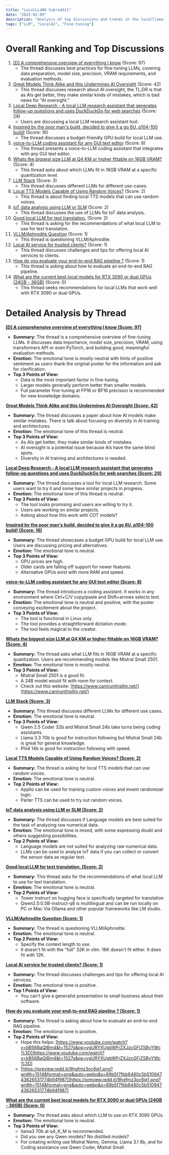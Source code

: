 ```yaml
---
title: "LocalLLaMA Subreddit"
date: "2025-02-09"
description: "Analysis of top discussions and trends in the localllama subreddit"
tags: ["LLM", "LocalAI", "Fine-tuning"]
---
```


# Overall Ranking and Top Discussions
1. [[D] A comprehensive overview of everything I know](https://www.reddit.com/r/LocalLLaMA/comments/1ilkamr/a_comprehensive_overview_of_everything_i_know/) (Score: 97)
    * The thread discusses best practices for fine-tuning LLMs, covering data preparation, model size, precision, VRAM requirements, and evaluation methods.
2. [Great Models Think Alike and this Undermines AI Oversight](https://paperswithcode.com/paper/great-models-think-alike-and-this-undermines) (Score: 42)
    *  This thread discusses research about AI oversight, the TL;DR is that as AIs get better, they make similar kinds of mistakes, which is bad news for "AI oversight."
3. [Local Deep Research - A local LLM research assistant that generates follow-up questions and uses DuckDuckGo for web searches](https://www.reddit.com/r/LocalLLaMA/comments/1ilkosp/local_deep_research_a_local_llm_research/) (Score: 29)
    *  Users are discussing a local LLM research assistant tool.
4. [Inspired by the poor man's build, decided to give it a go 6U, p104-100 build!](https://www.reddit.com/r/LocalLLaMA/comments/1iljyiw/inspired_by_the_poor_mans_build_decided_to_give/) (Score: 16)
    * The thread discusses a budget-friendly GPU build for local LLM use.
5. [voice-to-LLM coding assistant for any GUI text editor](https://github.com/farfetchd/clickitongue?tab=readme-ov-file#voice-to-llm-code-focused-typing) (Score: 8)
    *  This thread presents a voice-to-LLM coding assistant that integrates with any GUI text editor.
6. [Whats the biggest size LLM at Q4 KM or higher fittable on 16GB VRAM?](https://www.reddit.com/r/LocalLLaMA/comments/1ilnkya/whats_the_biggest_size_llm_at_q4_km_or_higher/) (Score: 4)
    * This thread asks about which LLMs fit in 16GB VRAM at a specific quantization level.
7. [LLM Stack](https://www.reddit.com/r/LocalLLaMA/comments/1iljp5v/llm_stack/) (Score: 3)
    * This thread discusses different LLMs for different use-cases.
8. [Local TTS Models Capable of Using Random Voices?](https://www.reddit.com/r/LocalLLaMA/comments/1iligx1/local_tts_models_capable_of_using_random_voices/) (Score: 2)
    * This thread is about finding local TTS models that can use random voices.
9. [IoT data analysis using LLM or SLM](https://www.reddit.com/r/LocalLLaMA/comments/1ilkgq9/iot_data_analysis_using_llm_or_slm/) (Score: 2)
    * This thread discusses the use of LLMs for IoT data analysis.
10. [Good local LLM for text translation.](https://www.reddit.com/r/LocalLLaMA/comments/1iln1lj/good_local_llm_for_text_translation/) (Score: 2)
    * This thread is asking for the recommendations of what local LLM to use for text translation.
11. [VLLM/Aphrodite Question](https://www.reddit.com/r/LocalLLaMA/comments/1ilin4l/vllmaphrodite_question/) (Score: 1)
    * This thread is questioning VLLM/Aphrodite.
12. [Local AI service for trusted clients?](https://www.reddit.com/r/LocalLLaMA/comments/1ilkuyz/local_ai_service_for_trusted_clients/) (Score: 1)
    *  This thread discusses challenges and tips for offering local AI services to clients.
13. [How do you evaluate your end-to-end RAG pipeline ?](https://www.reddit.com/r/LocalLLaMA/comments/1ilohde/how_do_you_evaluate_your_endtoend_rag_pipeline/) (Score: 1)
    *  This thread is asking about how to evaluate an end-to-end RAG pipeline.
14. [What are the current best local models for RTX 3090 or dual GPUs (24GB - 36GB)](https://www.reddit.com/r/LocalLLaMA/comments/1ilkfl6/what_are_the_current_best_local_models_for_rtx/) (Score: 0)
    * This thread seeks recommendations for local LLMs that work well with RTX 3090 or dual GPUs.

# Detailed Analysis by Thread
**[ [D] A comprehensive overview of everything I know (Score: 97)](https://www.reddit.com/r/LocalLLaMA/comments/1ilkamr/a_comprehensive_overview_of_everything_i_know/)**
*  **Summary:** The thread is a comprehensive overview of fine-tuning LLMs. It discusses data importance, model size, precision, VRAM, using transformers API or even PyTorch, and building good, meaningful evaluation methods.
*  **Emotion:** The emotional tone is mostly neutral with hints of positive sentiment as users thank the original poster for the information and ask for clarification.
*  **Top 3 Points of View:**
    * Data is the most important factor in fine-tuning.
    * Larger models generally perform better than smaller models.
    * Full parameter fine-tuning at FP16 or BF16 precision is recommended for new knowledge domains.

**[Great Models Think Alike and this Undermines AI Oversight (Score: 42)](https://paperswithcode.com/paper/great-models-think-alike-and-this-undermines)**
*  **Summary:** The thread discusses a paper about how AI models make similar mistakes. There is talk about focusing on diversity in AI training and architectures.
*  **Emotion:** The emotional tone of this thread is neutral.
*  **Top 3 Points of View:**
    * As AIs get better, they make similar kinds of mistakes.
    * AI oversight is a potential issue because AIs have the same blind spots.
    * Diversity in AI training and architectures is needed.

**[Local Deep Research - A local LLM research assistant that generates follow-up questions and uses DuckDuckGo for web searches (Score: 29)](https://www.reddit.com/r/LocalLLaMA/comments/1ilkosp/local_deep_research_a_local_llm_research/)**
*  **Summary:**  The thread discusses a tool for local LLM research. Some users want to try it and some have similar projects in progress.
*  **Emotion:**  The emotional tone of this thread is neutral.
*  **Top 3 Points of View:**
    * The tool looks promising and users are willing to try it.
    * Users are working on similar projects.
    * Asking about how this work with COT models?

**[Inspired by the poor man's build, decided to give it a go 6U, p104-100 build! (Score: 16)](https://www.reddit.com/r/LocalLLaMA/comments/1iljyiw/inspired_by_the_poor_mans_build_decided_to_give/)**
*  **Summary:** The thread showcases a budget GPU build for local LLM use. Users are discussing pricing and alternatives.
*  **Emotion:** The emotional tone is neutral.
*  **Top 3 Points of View:**
    * GPU prices are high.
    * Older cards are falling off support for newer features.
    * Alternative GPUs exist with more RAM and speed.

**[voice-to-LLM coding assistant for any GUI text editor (Score: 8)](https://github.com/farfetchd/clickitongue?tab=readme-ov-file#voice-to-llm-code-focused-typing)**
*  **Summary:** The thread introduces a coding assistant. It works in any environment where Ctrl+C/V copy/paste and Shift+arrows selects text.
*  **Emotion:** The emotional tone is neutral and positive, with the poster conveying excitement about the project.
*  **Top 3 Points of View:**
    * The tool is functional in Linux only.
    * The tool provides a straightforward dictation mode.
    * The tool feels magical to the creator.

**[Whats the biggest size LLM at Q4 KM or higher fittable on 16GB VRAM? (Score: 4)](https://www.reddit.com/r/LocalLLaMA/comments/1ilnkya/whats_the_biggest_size_llm_at_q4_km_or_higher/)**
*  **Summary:** The thread asks what LLM fits in 16GB VRAM at a specific quantization. Users are recommending models like Mistral Small 2501.
*  **Emotion:** The emotional tone is mostly neutral.
*  **Top 3 Points of View:**
    * Mistral Small 2501 is a good fit.
    * A 24B model would fit with room for context.
    * Check out this website: [https://www.canirunthisllm.net/](https://www.canirunthisllm.net/)

**[LLM Stack (Score: 3)](https://www.reddit.com/r/LocalLLaMA/comments/1iljp5v/llm_stack/)**
*  **Summary:** This thread discusses different LLMs for different use cases.
*  **Emotion:** The emotional tone is neutral.
*  **Top 3 Points of View:**
    * Qwen 2.5 Coder 32b and Mistral Small 24b take turns being coding assistants.
    * Llama 3.3 70b is good for instruction following but Mistral Small 24b is great for general knowledge.
    * Phi4 14b is good for instruction following with speed.

**[Local TTS Models Capable of Using Random Voices? (Score: 2)](https://www.reddit.com/r/LocalLLaMA/comments/1iligx1/local_tts_models_capable_of_using_random_voices/)**
*  **Summary:** The thread is asking for local TTS models that can use random voices.
*  **Emotion:** The emotional tone is neutral.
*  **Top 2 Points of View:**
    * Applio can be used for training custom voices and invent randomizer logic.
    * Parler TTS can be used to try out random voices.

**[IoT data analysis using LLM or SLM (Score: 2)](https://www.reddit.com/r/LocalLLaMA/comments/1ilkgq9/iot_data_analysis_using_llm_or_slm/)**
*  **Summary:** The thread discusses if Language models are best suited for the task of analyzing raw numerical data.
*  **Emotion:** The emotional tone is mixed, with some expressing doubt and others suggesting possibilities.
*  **Top 2 Points of View:**
    * Language models are not suited for analyzing raw numerical data.
    * LLMs can be used to analyze IoT data if you can collect or convert the sensor data as regular text.

**[Good local LLM for text translation. (Score: 2)](https://www.reddit.com/r/LocalLLaMA/comments/1iln1lj/good_local_llm_for_text_translation/)**
*  **Summary:** This thread asks for the recommendations of what local LLM to use for text translation.
*  **Emotion:** The emotional tone is neutral.
*  **Top 2 Points of View:**
    * Tower instruct on hugging face is specifically targeted for translation
    * Qwen2.5:0.5B-instruct-q8 is multilingual and can be run locally on PC or Mac Via Ollama and other popular frameworks like LM studio.

**[VLLM/Aphrodite Question (Score: 1)](https://www.reddit.com/r/LocalLLaMA/comments/1ilin4l/vllmaphrodite_question/)**
*  **Summary:** The thread is questioning VLLM/Aphrodite.
*  **Emotion:** The emotional tone is neutral.
*  **Top 2 Points of View:**
    * Specify the context length to use.
    * It doesn't fit with the "full" 32K in vllm. 16K doesn't fit either. It does fit with 12K.

**[Local AI service for trusted clients? (Score: 1)](https://www.reddit.com/r/LocalLLaMA/comments/1ilkuyz/local_ai_service_for_trusted_clients/)**
*  **Summary:** The thread discusses challenges and tips for offering local AI services.
*  **Emotion:** The emotional tone is positive.
*  **Top 1 Points of View:**
    * You can't give a generalist presentation to small business about their software.

**[How do you evaluate your end-to-end RAG pipeline ? (Score: 1)](https://www.reddit.com/r/LocalLLaMA/comments/1ilohde/how_do_you_evaluate_your_endtoend_rag_pipeline/)**
*  **Summary:** The thread is asking about how to evaluate an end-to-end RAG pipeline.
*  **Emotion:** The emotional tone is positive.
*  **Top 2 Points of View:**
    * Hope this helps: [https://www.youtube.com/watch?v=bB56BaQIBm4&t=1527s&pp=ygURYXUgbWFrZXJzcGFjZSByYWc%3D](https://www.youtube.com/watch?v=bB56BaQIBm4&t=1527s&pp=ygURYXUgbWFrZXJzcGFjZSByYWc%3D)
    *  [https://preview.redd.it/9hgfmz3oc6ie1.png?width=1514&format=png&auto=webp&s=89b5f7fbb8480c5b51094743626531774b94f987](https://preview.redd.it/9hgfmz3oc6ie1.png?width=1514&format=png&auto=webp&s=89b5f7fbb8480c5b51094743626531774b94f987)

**[What are the current best local models for RTX 3090 or dual GPUs (24GB - 36GB) (Score: 0)](https://www.reddit.com/r/LocalLLaMA/comments/1ilkfl6/what_are_the_current_best_local_models_for_rtx/)**
*  **Summary:** The thread asks about which LLM to use on RTX 3090 GPUs.
*  **Emotion:** The emotional tone is neutral.
*  **Top 3 Points of View:**
    * llama3 70b at q4\_K\_M is recommended.
    * Did you see any Qwen models? No distilled models?
    * For creating writing use Mistral Nemo, Gemma, Llama 3.1 8b, and for Coding assistance use Qwen Coder, Mistral Small.
